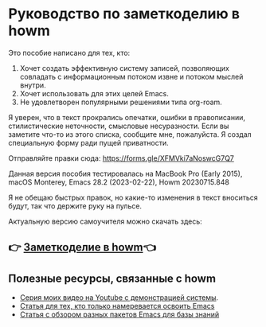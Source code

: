 # Руководство по заметкоделию в howm

Это пособие написано для тех, кто:
1. Хочет создать эффективную систему записей, позволяющих совладать с информационным потоком извне и потоком мыслей внутри.
2. Хочет использовать для этих целей Emacs.
3. Не удовлетворен популярными решениями типа org-roam.

Я уверен, что в текст прокрались опечатки, ошибки в правописании, стилистические неточности, смысловые несуразности. 
Если вы заметите что-то из этого списка, сообщите мне, пожалуйста. Я создал специальную форму ради пущей приватности.

Отправляйте правки сюда:
https://forms.gle/XFMVki7aNoswcG7Q7

Данная версия пособия тестировалась на MacBook Pro (Early 2015), macOS Monterey, Emacs 28.2 (2023-02-22), Howm 20230715.848

Я не обещаю быстрых правок, но какие-то изменения в текст вноситься будут, так что держите руку на пульсе.

Актуальную версию самоучителя можно скачать здесь:

## 👉 [Заметкоделие в howm](Howm_tutorial_ru.pdf)👈

## Полезные ресурсы, связанные с howm
- [Серия моих видео на Youtube с демонстрацией системы](https://youtube.com/playlist?list=PL7Hnu5RIVX3LidEkfJgaFOi6YLRLcJWG1).
- [Статья для тех, кто только намеревается освоить Emacs](https://qnnnp.substack.com/p/emacs)
- [Статья с обзором разных пакетов Emacs для базы знаний](https://qnnnp.substack.com/p/emacs-2a6)

